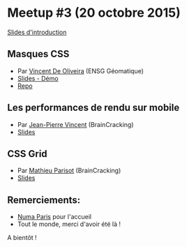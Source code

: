 # Meetup #3 (20 octobre 2015)

[Slides d'introduction](http://slides.com/iamvdo/css-paris-3)

## Masques CSS

- Par [Vincent De Oliveira](https://twitter.com/iamvdo) (ENSG Géomatique)
- [Slides - Démo](http://slides.iamvdo.me/parisweb14)
- [Repo](https://github.com/iamvdo/parisweb14)

## Les performances de rendu sur mobile

- Par [Jean-Pierre Vincent](https://twitter.com/theystolemynick) (BrainCracking)
- [Slides](http://fr.slideshare.net/jpvincent/les-performance-de-rendu-sur-mobile)

## CSS Grid

- Par [Mathieu Parisot](https://twitter.com/matparisot) (BrainCracking)
- [Slides](http://fr.slideshare.net/matparisot/css-grid-layout-le-futur-de-vos-mises-en-page)

## Remerciements:

- [Numa Paris](http://numa.paris) pour l'accueil
- Tout le monde, merci d'avoir été là !

A bientôt !
